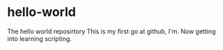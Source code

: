 # hello-world
The hello world reposirtory
This is my first go at github, I'm. Now getting into learning scripting. 
